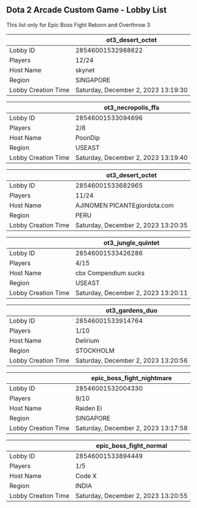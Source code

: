 ## Dota 2 Arcade Custom Game - Lobby List

This list only for Epic Boss Fight Reborn and Overthrow 3

|  | ot3_desert_octet |
| ------ | ------ |
| Lobby ID | 28546001532988622 |
| Players | 12/24 |
| Host Name | skynet |
| Region | SINGAPORE |
| Lobby Creation Time | Saturday, December 2, 2023 13:19:30 |


|  | ot3_necropolis_ffa |
| ------ | ------ |
| Lobby ID | 28546001533094696 |
| Players | 2/8 |
| Host Name | PoonDip |
| Region | USEAST |
| Lobby Creation Time | Saturday, December 2, 2023 13:19:40 |


|  | ot3_desert_octet |
| ------ | ------ |
| Lobby ID | 28546001533682965 |
| Players | 11/24 |
| Host Name | AJINOMEN PICANTEgiordota.com |
| Region | PERU |
| Lobby Creation Time | Saturday, December 2, 2023 13:20:35 |


|  | ot3_jungle_quintet |
| ------ | ------ |
| Lobby ID | 28546001533426286 |
| Players | 4/15 |
| Host Name | cbx Compendium sucks |
| Region | USEAST |
| Lobby Creation Time | Saturday, December 2, 2023 13:20:11 |


|  | ot3_gardens_duo |
| ------ | ------ |
| Lobby ID | 28546001533914764 |
| Players | 1/10 |
| Host Name | Delirium |
| Region | STOCKHOLM |
| Lobby Creation Time | Saturday, December 2, 2023 13:20:56 |


|  | epic_boss_fight_nightmare |
| ------ | ------ |
| Lobby ID | 28546001532004330 |
| Players | 9/10 |
| Host Name | Raiden Ei |
| Region | SINGAPORE |
| Lobby Creation Time | Saturday, December 2, 2023 13:17:58 |


|  | epic_boss_fight_normal |
| ------ | ------ |
| Lobby ID | 28546001533894449 |
| Players | 1/5 |
| Host Name | Code X |
| Region | INDIA |
| Lobby Creation Time | Saturday, December 2, 2023 13:20:55 |


